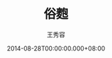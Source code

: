 ---
issue: 85
title: 俗麭
author: 王秀容
date: 2014-08-28T00:00:00.000+08:00
topic: 懷想
difficulty: 1
wikidata: Q98095432
wikidata_link: https://www.wikidata.org/wiki/Q98095432
---